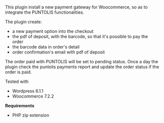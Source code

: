 This plugin install a new payment gateway for Woocommerce, so as to integrate the PUNTOLIS functionalities.

The plugin create:
- a new payment option into the checkout
- the pdf of deposit, with the barcode, so that it's possible to pay the order
- the barcode data in order's detail
- order confirmation's email with pdf of deposit

The order paid with PUNTOLIS will be set to pending status.
Once a day the plugin check the puntolis payments report and update the order status if the order is paid.

Tested with
- Wordpress 6.1.1
- Woocommerce 7.2.2

**Requirements**
- PHP zip extension
